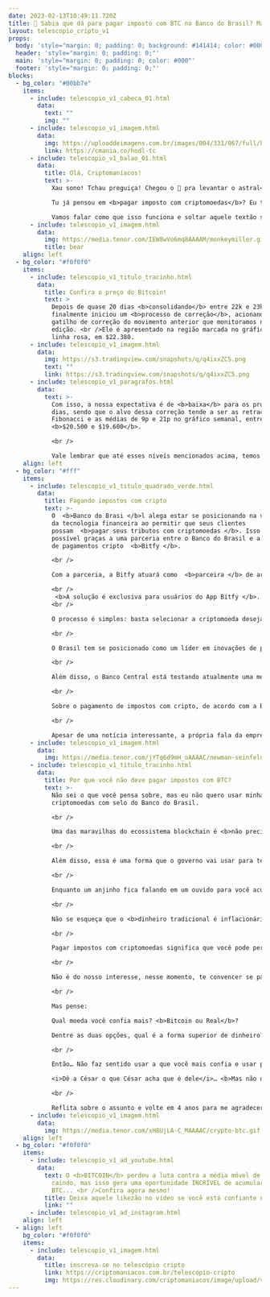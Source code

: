 ```yaml
---
date: 2023-02-13T10:49:11.720Z
title: 🏦 Sabia que dá para pagar imposto com BTC no Banco do Brasil? Mas rola?🤔
layout: telescopio_cripto_v1
props:
  body: 'style="margin: 0; padding: 0; background: #141414; color: #000"'
  header: 'style="margin: 0; padding: 0;"'
  main: 'style="margin: 0; padding: 0; color: #000"'
  footer: 'style="margin: 0; padding: 0;"'
blocks:
  - bg_color: "#00bb7e"
    items:
      - include: telescopio_v1_cabeca_01.html
        data:
          text: ""
          img: ""
      - include: telescopio_v1_imagem.html
        data:
          img: https://uploaddeimagens.com.br/images/004/331/067/full/hodl_newsletter_botao_ultimasemana_%281%29.png?1675685068
          link: https://cmania.co/hodl-tc
      - include: telescopio_v1_balao_01.html
        data:
          title: Olá, Criptomaníacos!
          text: >-
            Xau sono! Tchau preguiça! Chegou o 🔭 pra levantar o astral<br />

            Tu já pensou em <b>pagar imposto com criptomoedas</b>? Eu também não!<br />

            Vamos falar como que isso funciona e soltar aquele textão sincerão sobre o tema.
      - include: telescopio_v1_imagem.html
        data:
          img: https://media.tenor.com/IEW8wVo6mq8AAAAM/monkeymiller.gif
          title: bear
    align: left
  - bg_color: "#f0f0f0"
    items:
      - include: telescopio_v1_titulo_tracinho.html
        data:
          title: Confira o preço do Bitcoin!
          text: >
            Depois de quase 20 dias <b>consolidando</b> entre 22k e 23k, Bitcoin
            finalmente iniciou um <b>processo de correção</b>, acionando o
            gatilho de correção do movimento anterior que monitoramos na última
            edição. <br />Ele é apresentado na região marcada no gráfico com a
            linha rosa, em $22.380.
      - include: telescopio_v1_imagem.html
        data:
          img: https://s3.tradingview.com/snapshots/q/q4ixxZC5.png
          text: ""
          link: https://s3.tradingview.com/snapshots/q/q4ixxZC5.png
      - include: telescopio_v1_paragrafos.html
        data:
          text: >-
            Com isso, a nossa expectativa é de <b>baixa</b> para os próximos
            dias, sendo que o alvo dessa correção tende a ser as retrações de
            Fibonacci e as médias de 9p e 21p no gráfico semanal, entre
            <b>$20.500 e $19.600</b>.

            <br />

            Vale lembrar que até esses níveis mencionados acima, temos um cenário positivo para a continuação do movimento de alta rumo aos objetivos sinalizados com as linhas brancas, entre <b>$25.200 e $27.800</b>.
    align: left
  - bg_color: "#fff"
    items:
      - include: telescopio_v1_titulo_quadrado_verde.html
        data:
          title: Pagando impostos com cripto
          text: >-
            O  <b>Banco do Brasi </b>l alega estar se posicionando na vanguarda
            da tecnologia financeira ao permitir que seus clientes
            possam  <b>pagar seus tributos com criptomoedas </b>. Isso é
            possível graças a uma parceria entre o Banco do Brasil e a startup
            de pagamentos cripto  <b>Bitfy </b>. 

            <br />

            Com a parceria, a Bitfy atuará como  <b>parceira </b> de arrecadação do Banco do Brasil, oferecendo aos seus clientes a possibilidade de pagar guias de tributos e taxas com criptomoedas.

            <br />
             <b>A solução é exclusiva para usuários do App Bitfy </b>. 
            <br />

            O processo é simples: basta selecionar a criptomoeda desejada, capturar o código de barras do guia a ser paga e todas as informações do tributo aparecerão para serem validadas antes da confirmação do pagamento. A conversão e a liquidação em Reais ocorrem instantaneamente.

            <br />

            O Brasil tem se posicionado como um líder em inovações de pagamento digital. Basta ver a implementação do sistema  <b>PIX </b> e a recente aprovação de  <b>legislação </b> que trata sobre ativos digitais. 

            <br />

            Além disso, o Banco Central está testando atualmente uma moeda digital que planeja emitir no próximo ano, que é o famoso  <b>Real digital </b>.

            <br />

            Sobre o pagamento de impostos com cripto, de acordo com a Bitfy, "a parceria possibilita ampliar a utilização e acesso ao ecossistema de ativos digitais com abrangência nacional e com o selo de segurança e confiabilidade do Banco do Brasil". 

            <br />

            Apesar de uma notícia interessante, a própria fala da empresa parceira levanta um ponto que deveria te incomodar…
      - include: telescopio_v1_imagem.html
        data:
          img: https://media.tenor.com/jYTq6d9mH_oAAAAC/newman-seinfeld.gif
      - include: telescopio_v1_titulo_tracinho.html
        data:
          title: Por que você não deve pagar impostos com BTC?
          text: >-
            Não sei o que você pensa sobre, mas eu não quero usar minhas
            criptomoedas com selo do Banco do Brasil. 

            <br />

            Uma das maravilhas do ecossistema blockchain é <b>não precisar de intermediários, reguladores e selos de confiança</b>, né?

            <br />

            Além disso, essa é uma forma que o governo vai usar para te <b>desestimular a ter criptomoedas</b>… 

            <br />

            Enquanto um anjinho fica falando em um ouvido para você acumular e guardar seus Bitcoins no longo prazo, vem um “outro ser” no outro ouvido para te convidar a torrar seus ativos digitais com impostos. <b>A decisão sobre como agir é uma decisão exclusivamente sua</b>.

            <br />

            Não se esqueça que o <b>dinheiro tradicional é inflacionário e perde valor ao longo do tempo</b>. As criptomoedas, especialmente o Bitcoin, são uma forma de preservar valor. 

            <br />

            Pagar impostos com criptomoedas significa que você pode perder parte de seu patrimônio e diminuir sua capacidade de poder de compra.

            <br />

            Não é do nosso interesse, nesse momento, te convencer se pagar imposto é algo justo ou não. Quem segue a Criptomaníacos sabe o que pensamos sobre o assunto.

            <br />

            Mas pense: 

            Qual moeda você confia mais? <b>Bitcoin ou Real</b>?

            Dentre as duas opções, qual é a forma superior de dinheiro?

            <br />

            Então… Não faz sentido usar a que você mais confia e usar para custear o governo. 

            <i>Dê a César o que César acha que é dele</i>… <b>Mas não dê no que você tem de mais precioso.</b>

            <br />

            Reflita sobre o assunto e volte em 4 anos para me agradecer o conselho, ok?
      - include: telescopio_v1_imagem.html
        data:
          img: https://media.tenor.com/xH8UjLA-C_MAAAAC/crypto-btc.gif
    align: left
  - bg_color: "#f0f0f0"
    items:
      - include: telescopio_v1_ad_youtube.html
        data:
          text: O <b>BITCOIN</b> perdeu a luta contra a média móvel de 200 semanas e vem
            caindo, mas isso gera uma oportunidade INCRÍVEL de acumular mais
            BTC... <br />Confira agora mesmo!
          title: Deixa aquele likezão no vídeo se você está confiante no BTC!
          link: ""
      - include: telescopio_v1_ad_instagram.html
    align: left
  - align: left
    bg_color: "#f0f0f0"
    items:
      - include: telescopio_v1_imagem.html
        data:
          title: inscreva-se no telescópio cripto
          link: https://criptomaniacos.com.br/telescopio-cripto
          img: https://res.cloudinary.com/criptomaniacos/image/upload/v1662133224/telescopio/inscreva-se-telescopio.png
---
```


